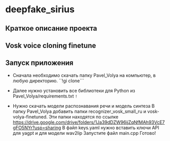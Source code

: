 # deepfake_sirius

## Краткое описание проекта

## Vosk voice cloning finetune



## Запуск приложения
- Сначала необходимо скачать папку Pavel_Volya на компьютер, в любую директорию.
``!gi clone```

- Далее нужно установить все библиотеки для Python из Pavel_Volya/requirements.txt
```!```
- Нужно скачать модели распознавания речи и модель синтеза 
  В папку Pavel_Volya добавить папки recognizer_vosk_small_ru и vosk-volya-finetuned. Эти папки находятся по ссылке       https://drive.google.com/drive/folders/1Ja39dDZW96ijZqNfMAh93VcE7gFO5NYr?usp=sharing
В файл keys.yaml нужно вставить ключи API для yagpt и для модели wav2lip
Запустите файл main.cpp
Готово!
